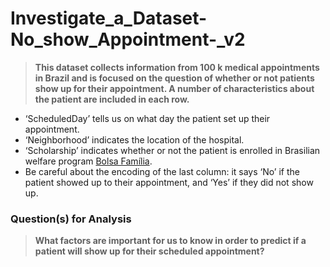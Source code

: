# Investigate_a_Dataset-No_show_Appointment-_v2
> **This dataset collects information
from 100 k medical appointments in
Brazil and is focused on the question
of whether or not patients show up
for their appointment. A number of
characteristics about the patient are
included in each row.**
* ‘ScheduledDay’ tells us on what day the patient set up their appointment.
* ‘Neighborhood’ indicates the location of the hospital.
* ‘Scholarship’ indicates whether or not the patient is enrolled in Brasilian welfare program [Bolsa Família](https://en.wikipedia.org/wiki/Bolsa_Fam%C3%ADlia).
* Be careful about the encoding of the last column: it says ‘No’ if the patient showed up to their appointment, and ‘Yes’ if they did not show up.

### Question(s) for Analysis
>**What factors are
important for us to
know in order to
predict if a patient will
show up for their
scheduled
appointment?**
